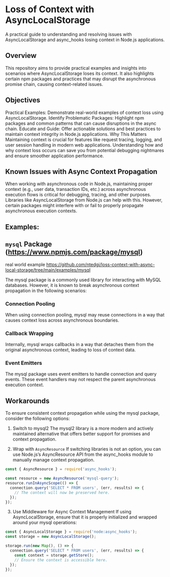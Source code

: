 # Loss of Context with AsyncLocalStorage
A practical guide to understanding and resolving issues with AsyncLocalStorage and async_hooks losing context in Node.js applications.

## Overview
This repository aims to provide practical examples and insights into scenarios where AsyncLocalStorage loses its context. It also highlights certain npm packages and practices that may disrupt the asynchronous promise chain, causing context-related issues.

## Objectives
Practical Examples: Demonstrate real-world examples of context loss using AsyncLocalStorage.
Identify Problematic Packages: Highlight npm packages and common patterns that can cause disruptions in the async chain.
Educate and Guide: Offer actionable solutions and best practices to maintain context integrity in Node.js applications.
Why This Matters
Maintaining context is crucial for features like request tracing, logging, and user session handling in modern web applications. Understanding how and why context loss occurs can save you from potential debugging nightmares and ensure smoother application performance.

## Known Issues with Async Context Propagation
When working with asynchronous code in Node.js, maintaining proper context (e.g., user data, transaction IDs, etc.) across asynchronous execution flows is critical for debugging, tracing, and other purposes. Libraries like AsyncLocalStorage from Node.js can help with this. However, certain packages might interfere with or fail to properly propagate asynchronous execution contexts.

## Examples:

## `mysql` Package (https://www.npmjs.com/package/mysql)

real world example https://github.com/ntedgi/loss-context-with-async-local-storage/tree/main/examples/mysql

The mysql package is a commonly used library for interacting with MySQL databases. However, it is known to break asynchronous context propagation in the following scenarios:

### Connection Pooling
When using connection pooling, mysql may reuse connections in a way that causes context loss across asynchronous boundaries.

### Callback Wrapping
Internally, mysql wraps callbacks in a way that detaches them from the original asynchronous context, leading to loss of context data.

### Event Emitters
The mysql package uses event emitters to handle connection and query events. These event handlers may not respect the parent asynchronous execution context.

## Workarounds
To ensure consistent context propagation while using the mysql package, consider the following options:

1. Switch to mysql2
The mysql2 library is a more modern and actively maintained alternative that offers better support for promises and context propagation.

2. Wrap with `AsyncResource`
If switching libraries is not an option, you can use Node.js’s AsyncResource API from the async_hooks module to manually manage context propagation.

```javascript
const { AsyncResource } = require('async_hooks');

const resource = new AsyncResource('mysql-query');
resource.runInAsyncScope(() => {
  connection.query('SELECT * FROM users', (err, results) => {
    // The context will now be preserved here.
  });
});
```

3. Use Middleware for Async Context Management
If using AsyncLocalStorage, ensure that it is properly initialized and wrapped around your mysql operations:

```javascript
const { AsyncLocalStorage } = require('node:async_hooks');
const storage = new AsyncLocalStorage();

storage.run(new Map(), () => {
  connection.query('SELECT * FROM users', (err, results) => {
    const context = storage.getStore();
    // Ensure the context is accessible here.
  });
});
```

